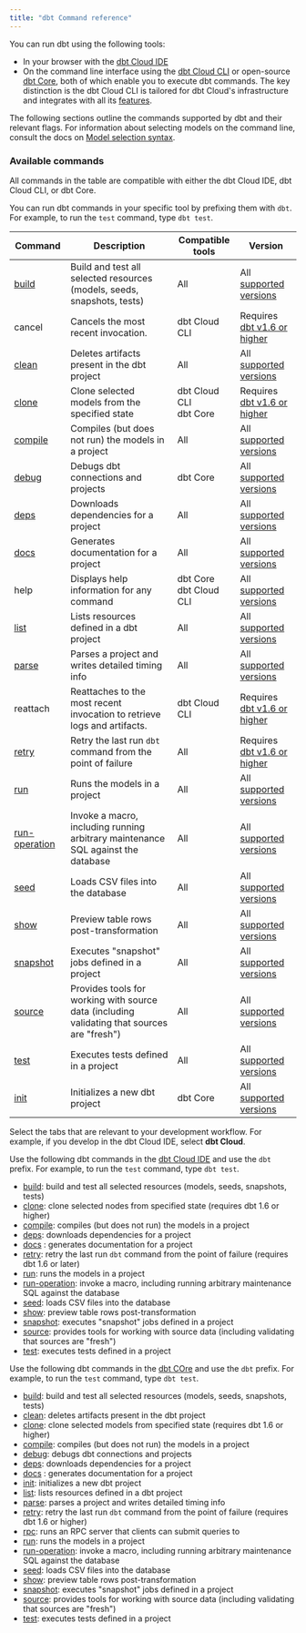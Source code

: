 ```yaml
---
title: "dbt Command reference"
---
```


You can run dbt using the following tools:

- In your browser with the [dbt Cloud IDE](/docs/cloud/dbt-cloud-ide/develop-in-the-cloud) 
- On the command line interface using the [dbt Cloud CLI](/docs/cloud/cloud-cli-installation) or open-source [dbt Core](/docs/core/about-dbt-core), both of which enable you to execute dbt commands. The key distinction is the dbt Cloud CLI is tailored for dbt Cloud's infrastructure and integrates with all its [features](/docs/cloud/about-cloud/dbt-cloud-features).

The following sections outline the commands supported by dbt and their relevant flags. For information about selecting models on the command line, consult the docs on [Model selection syntax](/reference/node-selection/syntax).

### Available commands


<VersionBlock firstVersion="1.6">

All commands in the table are compatible with either the dbt Cloud IDE, dbt Cloud CLI, or dbt Core.  

You can run dbt commands in your specific tool by prefixing them with `dbt`.  For example, to run the `test` command, type `dbt test`.

| Command | Description | Compatible tools | Version |
| ------- | ----------- | ---------------- | ------- |
| [build](/reference/commands/build) | Build and test all selected resources (models, seeds, snapshots, tests) | All | All [supported versions](/docs/dbt-versions/core) |
| cancel  | Cancels the most recent invocation.| dbt Cloud CLI | Requires [dbt v1.6 or higher](/docs/dbt-versions/core) |
| [clean](/reference/commands/clean) | Deletes artifacts present in the dbt project | All | All [supported versions](/docs/dbt-versions/core) |
| [clone](/reference/commands/clone) | Clone selected models from the specified state | dbt Cloud CLI <br /> dbt Core | Requires [dbt v1.6 or higher](/docs/dbt-versions/core)  |
| [compile](/reference/commands/compile) | Compiles (but does not run) the models in a project | All | All [supported versions](/docs/dbt-versions/core) |
| [debug](/reference/commands/debug)  | Debugs dbt connections and projects  | dbt Core | All [supported versions](/docs/dbt-versions/core) |
| [deps](/reference/commands/deps) | Downloads dependencies for a project  | All | All [supported versions](/docs/dbt-versions/core) |
| [docs](/reference/commands/cmd-docs) | Generates documentation for a project | All | All [supported versions](/docs/dbt-versions/core) |
| help | Displays help information for any command | dbt Core <br /> dbt Cloud CLI | All [supported versions](/docs/dbt-versions/core) |
| [list](/reference/commands/list) | Lists resources defined in a dbt project | All | All [supported versions](/docs/dbt-versions/core) |
| [parse](/reference/commands/parse) | Parses a project and writes detailed timing info | All | All [supported versions](/docs/dbt-versions/core) |
| reattach | Reattaches to the most recent invocation to retrieve logs and artifacts. | dbt Cloud CLI | Requires [dbt v1.6 or higher](/docs/dbt-versions/core) |
| [retry](/reference/commands/retry) | Retry the last run `dbt` command from the point of failure | All | Requires [dbt v1.6 or higher](/docs/dbt-versions/core) |
| [run](/reference/commands/run) | Runs the models in a project | All | All [supported versions](/docs/dbt-versions/core) |
| [run-operation](/reference/commands/run-operation) | Invoke a macro, including running arbitrary maintenance SQL against the database | All | All [supported versions](/docs/dbt-versions/core) |
| [seed](/reference/commands/seed) | Loads CSV files into the database  | All | All [supported versions](/docs/dbt-versions/core) |
| [show](/reference/commands/show) | Preview table rows post-transformation  | All | All [supported versions](/docs/dbt-versions/core) |
| [snapshot](/reference/commands/snapshot) | Executes "snapshot" jobs defined in a project  | All | All [supported versions](/docs/dbt-versions/core) |
| [source](/reference/commands/source) | Provides tools for working with source data (including validating that sources are "fresh")  | All | All [supported versions](/docs/dbt-versions/core) |
| [test](/reference/commands/test) | Executes tests defined in a project  | All | All [supported versions](/docs/dbt-versions/core) |
| [init](/reference/commands/init)  | Initializes a new dbt project  | dbt Core | All [supported versions](/docs/dbt-versions/core) |

</VersionBlock>

<VersionBlock lastVersion="1.5">

Select the tabs that are relevant to your development workflow. For example, if you develop in the dbt Cloud IDE, select **dbt Cloud**.  

<Tabs>
<TabItem value="cloud" label="dbt Cloud IDE">

Use the following dbt commands in the [dbt Cloud IDE](/docs/cloud/dbt-cloud-ide/develop-in-the-cloud) and use the `dbt` prefix. For example, to run the `test` command, type `dbt test`.

- [build](/reference/commands/build): build and test all selected resources (models, seeds, snapshots, tests)
- [clone](/reference/commands/clone): clone selected nodes from specified state (requires dbt 1.6 or higher)
- [compile](/reference/commands/compile): compiles (but does not run) the models in a project
- [deps](/reference/commands/deps): downloads dependencies for a project
- [docs](/reference/commands/cmd-docs) : generates documentation for a project
- [retry](/reference/commands/retry): retry the last run `dbt` command from the point of failure (requires dbt 1.6 or later)
- [run](/reference/commands/run): runs the models in a project
- [run-operation](/reference/commands/run-operation): invoke a macro, including running arbitrary maintenance SQL against the database
- [seed](/reference/commands/seed): loads CSV files into the database
- [show](/reference/commands/show): preview table rows post-transformation
- [snapshot](/reference/commands/snapshot): executes "snapshot" jobs defined in a project
- [source](/reference/commands/source): provides tools for working with source data (including validating that sources are "fresh")
- [test](/reference/commands/test): executes tests defined in a project

</TabItem>

<TabItem value="cli" label="dbt Core">

Use the following dbt commands in the [dbt COre](/docs/core/about-dbt-core) and use the `dbt` prefix. For example, to run the `test` command, type `dbt test`.

- [build](/reference/commands/build): build and test all selected resources (models, seeds, snapshots, tests)
- [clean](/reference/commands/clean): deletes artifacts present in the dbt project
- [clone](/reference/commands/clone): clone selected models from specified state (requires dbt 1.6 or higher)
- [compile](/reference/commands/compile): compiles (but does not run) the models in a project
- [debug](/reference/commands/debug): debugs dbt connections and projects
- [deps](/reference/commands/deps): downloads dependencies for a project
- [docs](/reference/commands/cmd-docs) : generates documentation for a project
- [init](/reference/commands/init): initializes a new dbt project
- [list](/reference/commands/list): lists resources defined in a dbt project
- [parse](/reference/commands/parse): parses a project and writes detailed timing info
- [retry](/reference/commands/retry): retry the last run `dbt` command from the point of failure (requires dbt 1.6 or higher)
- [rpc](/reference/commands/rpc): runs an RPC server that clients can submit queries to
- [run](/reference/commands/run): runs the models in a project
- [run-operation](/reference/commands/run-operation): invoke a macro, including running arbitrary maintenance SQL against the database
- [seed](/reference/commands/seed): loads CSV files into the database
- [show](/reference/commands/show): preview table rows post-transformation
- [snapshot](/reference/commands/snapshot): executes "snapshot" jobs defined in a project
- [source](/reference/commands/source): provides tools for working with source data (including validating that sources are "fresh")
- [test](/reference/commands/test): executes tests defined in a project

</TabItem>

</Tabs>
</VersionBlock>
